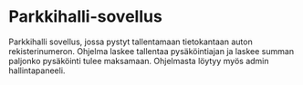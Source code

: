 # Parkkihalli-sovellus
Parkkihalli sovellus, jossa pystyt tallentamaan tietokantaan auton rekisterinumeron. Ohjelma laskee tallentaa pysäköintiajan ja laskee summan paljonko pysäköinti tulee maksamaan. Ohjelmasta löytyy myös admin hallintapaneeli.
